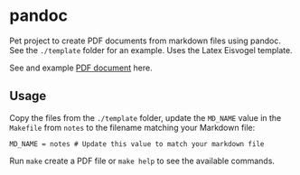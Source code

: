 # pandoc

Pet project to create PDF documents from markdown files using pandoc. See the `./template` folder for an example. Uses the Latex Eisvogel template.

See and example [PDF document](./template/notes.pdf) here.

## Usage

Copy the files from the `./template` folder, update the `MD_NAME` value in the `Makefile` from `notes` to the filename matching your Markdown file:

```make, Makefile
MD_NAME = notes # Update this value to match your markdown file
```

Run `make` create a PDF file or `make help` to see the available commands.
